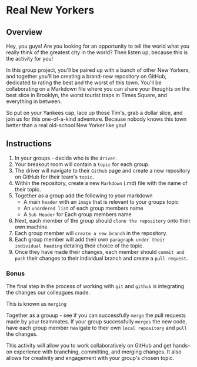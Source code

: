 # Real New Yorkers 

## Overview

Hey, you guys! Are you looking for an opportunity to tell the world what you really think of the greatest city in the world? Then listen up, because this is the activity for you!

In this group project, you'll be paired up with a bunch of other New Yorkers, and together you'll be creating a brand-new repository on GitHub, dedicated to rating the best and the worst of this town. You'll be collaborating on a Markdown file where you can share your thoughts on the best slice in Brooklyn, the worst tourist traps in Times Square, and everything in between.

So put on your Yankees cap, lace up those Tim's, grab a dollar slice, and join us for this one-of-a-kind adventure. Because nobody knows this town better than a real old-school New Yorker like you!

## Instructions

1. In your groups - decide who is the `driver`.
2. Your breakout room will contain a `topic` for each group.  
2. The driver will navigate to their `Github` page and create a new repository on GitHub for their team's `topic`.
4. Within the repository, create a new `Markdown` (.md) file with the name of their topic.
5. Together as a group add the following to your markdown
    * A main `header` with an `image` that is relevant to your groups topic
    * An `unordered list` of each group members name
    * A `Sub Header` for Each group members name
6. Next, each member of the group should `clone the repository` onto their own machine.
7. Each group member will `create a new branch` in the repository.
8. Each group member will add their own `paragraph under their individual heading` detaling their choice of the topic.
9. Once they have made their changes, each member should `commit and push` their changes to their individual branch and create a `pull request`.
### Bonus
The final step in the process of working with `git` and `github` is integrating the changes our colleagues made.  

This is known as `merging`

Together as a grouup - see if you can successfully `merge` the pull requests made by your teammates.  If your group successfully `merges` the new code, have each group member navigate to their own `local repository` and `pull` the changes.

This activity will allow you to work collaboratively on GitHub and get hands-on experience with branching, committing, and merging changes. It also allows for creativity and engagement with your group's chosen topic.
